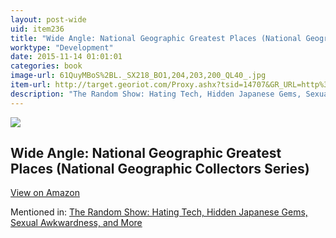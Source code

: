 ```yaml
---
layout: post-wide
uid: item236
title: "Wide Angle: National Geographic Greatest Places (National Geographic Collectors Series)"
worktype: "Development"
date: 2015-11-14 01:01:01
categories: book
image-url: 61QuyMBoS%2BL._SX218_BO1,204,203,200_QL40_.jpg
item-url: http://target.georiot.com/Proxy.ashx?tsid=14707&GR_URL=http%3A%2F%2Fwww.amazon.com%2FWide-Angle-National-Geographic-Collectors%2Fdp%2F1426208936
description: "The Random Show: Hating Tech, Hidden Japanese Gems, Sexual Awkwardness, and More"
---
```

<a href="http://target.georiot.com/Proxy.ashx?tsid=14707&GR_URL=http%3A%2F%2Fwww.amazon.com%2FWide-Angle-National-Geographic-Collectors%2Fdp%2F1426208936" target="blank"><img src="../../../../img/thumbs/61QuyMBoS%2BL._SX218_BO1,204,203,200_QL40_.jpg" class="prod-img"></a>
<h2>Wide Angle: National Geographic Greatest Places (National Geographic Collectors Series)</h2>
<p><a class="btn btn-primary" href="http://target.georiot.com/Proxy.ashx?tsid=14707&GR_URL=http%3A%2F%2Fwww.amazon.com%2FWide-Angle-National-Geographic-Collectors%2Fdp%2F1426208936" target="blank">View on Amazon</a><p>
<p>Mentioned in: <a href="http://fourhourworkweek.com/2014/11/25/the-random-show-hating-tech-hidden-japanese-gems-sexual-awkwardness-and-more/" target="blank">The Random Show: Hating Tech, Hidden Japanese Gems, Sexual Awkwardness, and More</a></p>
